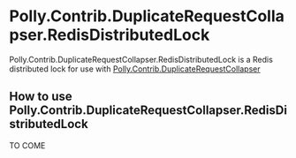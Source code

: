 # Polly.Contrib.DuplicateRequestCollapser.RedisDistributedLock

Polly.Contrib.DuplicateRequestCollapser.RedisDistributedLock is a Redis distributed lock for use with [Polly.Contrib.DuplicateRequestCollapser](https://github.com/Polly-Contrib/Polly.Contrib.DuplicateRequestCollapser)

## How to use Polly.Contrib.DuplicateRequestCollapser.RedisDistributedLock

TO COME